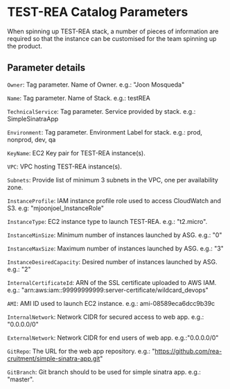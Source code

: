 # TEST-REA Catalog Parameters

When spinning up TEST-REA stack, a number of pieces of information are required so that the instance can be customised for the team spinning up the product.

## Parameter details

`Owner`: Tag parameter. Name of Owner.  e.g.: "Joon Mosqueda"

`Name`: Tag parameter. Name of Stack.  e.g.: testREA

`TechnicalService`: Tag parameter. Service provided by stack.  e.g.: SimpleSinatraApp

`Environment`: Tag parameter.  Environment Label for stack.  e.g.: prod, nonprod, dev, qa

`KeyName`: EC2 Key pair for TEST-REA instance(s).

`VPC`: VPC hosting TEST-REA instance(s).

`Subnets`: Provide list of minimum 3 subnets in the VPC, one per availability zone.

`InstanceProfile`: IAM instance profile role used to access CloudWatch and S3.  e.g: "mjoonjoel_InstanceRole"

`InstanceType`: EC2 instance type to launch TEST-REA.  e.g.: "t2.micro".

`InstanceMinSize`: Minimum number of instances launched by ASG.  e.g.: "0"

`InstanceMaxSize`: Maximum number of instances launched by ASG.  e.g.: "3"

`InstanceDesiredCapacity`: Desired number of instances launched by ASG.  e.g.: "2"

`InternalCertificateId`: ARN of the SSL certificate uploaded to AWS IAM. e.g.: "arn:aws:iam::99999999999:server-certificate/wildcard_devops"

`AMI`: AMI ID used to launch EC2 instance.  e.g.: ami-08589eca6dcc9b39c

`InternalNetwork`: Network CIDR for secured access to web app.  e.g.: "0.0.0.0/0"

`ExternalNetwork`: Network CIDR for end users of web app.  e.g.:"0.0.0.0/0"

`GitRepo`: The URL for the web app repository.  e.g.: "https://github.com/rea-cruitment/simple-sinatra-app.git"

`GitBranch`: Git branch should to be used for simple sinatra app.  e.g.: "master".